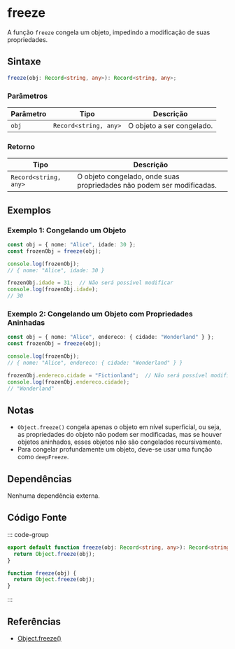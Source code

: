 # freeze
A função `freeze` congela um objeto, impedindo a modificação de suas propriedades.

## Sintaxe

```typescript
freeze(obj: Record<string, any>): Record<string, any>;
```

### Parâmetros

| Parâmetro | Tipo                          | Descrição                                                   |
|-----------|-------------------------------|-------------------------------------------------------------|
| `obj`     | `Record<string, any>`          | O objeto a ser congelado.                                    |

### Retorno

| Tipo                          | Descrição                                                   |
|-------------------------------|-------------------------------------------------------------|
| `Record<string, any>`          | O objeto congelado, onde suas propriedades não podem ser modificadas. |

## Exemplos

### Exemplo 1: Congelando um Objeto
```typescript
const obj = { nome: "Alice", idade: 30 };
const frozenObj = freeze(obj);

console.log(frozenObj);
// { nome: "Alice", idade: 30 }

frozenObj.idade = 31;  // Não será possível modificar
console.log(frozenObj.idade);
// 30
```

### Exemplo 2: Congelando um Objeto com Propriedades Aninhadas
```typescript
const obj = { nome: "Alice", endereco: { cidade: "Wonderland" } };
const frozenObj = freeze(obj);

console.log(frozenObj);
// { nome: "Alice", endereco: { cidade: "Wonderland" } }

frozenObj.endereco.cidade = "Fictionland";  // Não será possível modificar
console.log(frozenObj.endereco.cidade);
// "Wonderland"
```

## Notas
- `Object.freeze()` congela apenas o objeto em nível superficial, ou seja, as propriedades do objeto não podem ser modificadas, mas se houver objetos aninhados, esses objetos não são congelados recursivamente.
- Para congelar profundamente um objeto, deve-se usar uma função como `deepFreeze`.

## Dependências
Nenhuma dependência externa.

## Código Fonte
::: code-group

```typescript
export default function freeze(obj: Record<string, any>): Record<string, any> {
  return Object.freeze(obj);
}
```

```javascript
function freeze(obj) {
  return Object.freeze(obj);
}
```
:::

## Referências
- [Object.freeze()](https://developer.mozilla.org/en-US/docs/Web/JavaScript/Reference/Global_Objects/Object/freeze)